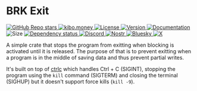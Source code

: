 # BRK Exit

<p align="left">
  <a href="https://github.com/bitcoinresearchkit/brk">
    <img alt="GitHub Repo stars" src="https://img.shields.io/github/stars/bitcoinresearchkit/brk?style=social">
  </a>
  <a href="https://kibo.money">
    <img alt="kibo.money" src="https://img.shields.io/badge/showcase-kib%C5%8D.money-orange">
  </a>
  <a href="https://github.com/bitcoinresearchkit/brk/blob/main/LICENSE.md">
    <img src="https://img.shields.io/crates/l/brk" alt="License" />
  </a>
  <a href="https://crates.io/crates/brk_exit">
    <img src="https://img.shields.io/crates/v/brk_exit" alt="Version" />
  </a>
  <a href="https://docs.rs/brk_exit">
    <img src="https://img.shields.io/docsrs/brk_exit" alt="Documentation" />
  </a>
  <img src="https://img.shields.io/crates/size/brk_exit" alt="Size" />
  <a href="https://deps.rs/crate/brk_exit">
    <img src="https://deps.rs/crate/brk_exit/latest/status.svg" alt="Dependency status">
  </a>
  <a href="https://discord.gg/HaR3wpH3nr">
    <img src="https://img.shields.io/discord/1350431684562124850?label=discord" alt="Discord" />
  </a>
  <a href="https://primal.net/p/nprofile1qqsfw5dacngjlahye34krvgz7u0yghhjgk7gxzl5ptm9v6n2y3sn03sqxu2e6">
    <img src="https://img.shields.io/badge/nostr-purple?link=https%3A%2F%2Fprimal.net%2Fp%2Fnprofile1qqsfw5dacngjlahye34krvgz7u0yghhjgk7gxzl5ptm9v6n2y3sn03sqxu2e6" alt="Nostr" />
  </a>
  <a href="https://bsky.app/profile/bitcoinresearchkit.org">
    <img src="https://img.shields.io/badge/bluesky-blue?link=https%3A%2F%2Fbsky.app%2Fprofile%2Fbitcoinresearchkit.org" alt="Bluesky" />
  </a>
  <a href="https://x.com/brkdotorg">
    <img src="https://img.shields.io/badge/x.com-black" alt="X" />
  </a>
</p>

A simple crate that stops the program from exitting when blocking is activated until it is released. The purpose of that is to prevent exitting when a program is in the middle of saving data and thus prevent partial writes.

It's built on top of [ctrlc](https://crates.io/crates/ctrlc) which handles Ctrl + C (SIGINT), stopping the program using the `kill` command (SIGTERM) and closing the terminal (SIGHUP) but it doesn't support force kills (`kill -9`).
